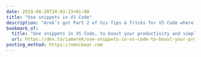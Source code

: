 ```yaml
---
date: 2019-08-20T10:03:23+01:00
title: "Use snippets in VS Code"
description: "Arek’s got Part 2 of his Tips & Tricks for VS Code where he shows you how to save time and keystrokes by using snippets!"
bookmark_of:
  title: "Use snippets in VS Code, to boost your productivity and simplify your work! - DEV Community 👩‍💻👨‍💻"
  url: https://dev.to/iamarek/use-snippets-in-vs-code-to-boost-your-productivity-and-simplify-your-work-1nim
posting_method: https://omnibear.com
---
```

